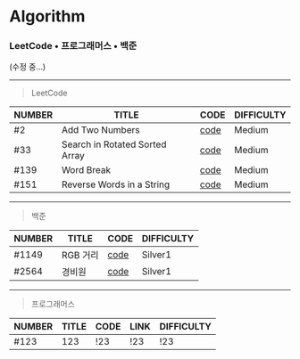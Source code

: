 # Algorithm  
### LeetCode • 프로그래머스 • 백준
(수정 중...)
   
* * *
>LeetCode  

|NUMBER|TITLE|CODE|DIFFICULTY|
|---|---|---|---|
|#2|Add Two Numbers|[code](https://github.com/holmir97/Algorithm/commit/30d64709ade3e6e805cb4fb3c03333e99b57f9cc)|Medium|
|#33|Search in Rotated Sorted Array|[code](https://github.com/holmir97/Algorithm/commit/9c510fa6675ef900c657d884b8321e92fc7c4eb5)|Medium|
|#139|Word Break|[code](https://github.com/holmir97/Algorithm/commit/b086f0d57a0794d07222d25d856a5a3307d18faa)|Medium|
|#151|Reverse Words in a String|[code](https://github.com/holmir97/Algorithm/commit/a5486aa756373aed9c208108e28f2eca3762ff6b)|Medium|


* * *
>백준  

|NUMBER|TITLE|CODE|DIFFICULTY|
|---|---|---|---|
|#1149|RGB 거리|[code](https://github.com/holmir97/Algorithm/commit/917b3eb3185b04f8bad659ba5f37e1dc95c1e845)|Silver1|
|#2564|경비원|[code](https://github.com/holmir97/Algorithm/commit/aca2134bdf347fc1eedb05a5bd51359d044c924f)|Silver1|



* * *
>프로그래머스  

|NUMBER|TITLE|CODE|LINK|DIFFICULTY|
|---|---|---|---|---|
|#123|123|!23|!23|!23|
